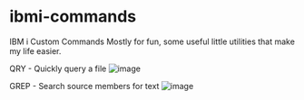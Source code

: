 # ibmi-commands
IBM i Custom Commands
Mostly for fun, some useful little utilities that make my life easier.

QRY - Quickly query a file
![image](https://github.com/chasetimmons/ibmi-commands/assets/38573434/73f89f8e-1fec-4f59-9ed6-d23289a380d0)

GREP - Search source members for text
![image](https://github.com/chasetimmons/ibmi-commands/assets/38573434/39fb7d5d-f3eb-4f11-91ab-1272b295ea52)
